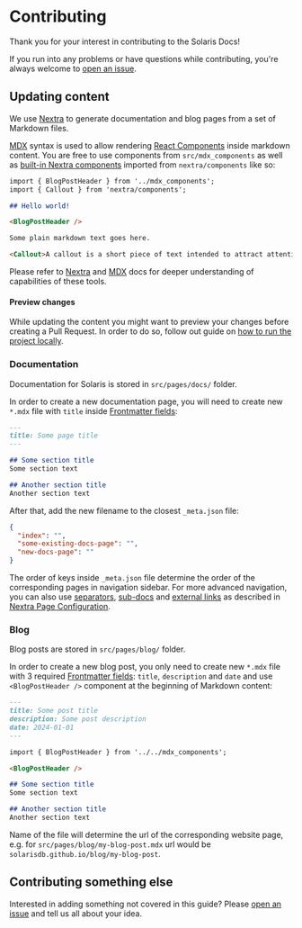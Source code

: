 # Contributing

Thank you for your interest in contributing to the Solaris Docs!

If you run into any problems or have questions while contributing, you're always welcome to [open an issue](https://github.com/solarisdb/solarisdb.github.io/issues/new).

## Updating content

We use [Nextra](https://nextra.site) to generate documentation and blog pages from a set of Markdown files.

[MDX](https://mdxjs.com) syntax is used to allow rendering [React Components](https://react.dev) inside markdown content. You are free to use components from `src/mdx_components` as well as [built-in Nextra components](https://nextra.site/docs/guide/built-ins) imported from `nextra/components` like so:

```markdown
import { BlogPostHeader } from '../mdx_components';
import { Callout } from 'nextra/components';

## Hello world!

<BlogPostHeader />

Some plain markdown text goes here.

<Callout>A callout is a short piece of text intended to attract attention.</Callout>
```

Please refer to [Nextra](https://nextra.site) and [MDX](https://mdxjs.com) docs for deeper understanding of capabilities of these tools.

#### Preview changes
While updating the content you might want to preview your changes before creating a Pull Request. In order to do so, follow out guide on [how to run the project locally](./README.md#getting-started).

### Documentation

Documentation for Solaris is stored in `src/pages/docs/` folder.


In order to create a new documentation page, you will need to create new `*.mdx` file with `title` inside [Frontmatter fields](https://mdxjs.com/guides/frontmatter):

```markdown
---
title: Some page title
---

## Some section title
Some section text

## Another section title
Another section text
```

After that, add the new filename to the closest `_meta.json` file:

```json
{
  "index": "",
  "some-existing-docs-page": "",
  "new-docs-page": ""
}
```

The order of keys inside `_meta.json` file determine the order of the corresponding pages in navigation sidebar. For more advanced navigation, you can also use [separators](https://nextra.site/docs/docs-theme/page-configuration#separators), [sub-docs](https://nextra.site/docs/docs-theme/page-configuration#sub-docs) and [external links](https://nextra.site/docs/docs-theme/page-configuration#external-links) as described in [Nextra Page Configuration](https://nextra.site/docs/docs-theme/page-configuration).


### Blog 

Blog posts are stored in `src/pages/blog/` folder.

In order to create a new blog post, you only need to create new `*.mdx` file with 3 required [Frontmatter fields](https://mdxjs.com/guides/frontmatter): `title`, `description` and `date` and use `<BlogPostHeader />` component at the beginning of Markdown content:

```markdown
---
title: Some post title
description: Some post description
date: 2024-01-01
---

import { BlogPostHeader } from '../../mdx_components';

<BlogPostHeader />

## Some section title
Some section text

## Another section title
Another section text
```
Name of the file will determine the url of the corresponding website page, e.g. for `src/pages/blog/my-blog-post.mdx` url would be `solarisdb.github.io/blog/my-blog-post`.

## Contributing something else

Interested in adding something not covered in this guide? Please [open an issue](https://github.com/solarisdb/solarisdb.github.io/issues/new) and tell us all about your idea.